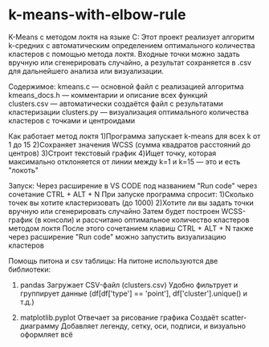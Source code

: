 # k-means-with-elbow-rule
K-Means с методом локтя на языке C:
Этот проект реализует алгоритм k-средних с автоматическим определением оптимального количества кластеров с помощью метода локтя. Входные точки можно задать вручную или сгенерировать случайно, а результат сохраняется в .csv для дальнейшего анализа или визуализации.

Содержимое:
kmeans.c — основной файл с реализацией алгоритма
kmeans_docs.h — комментарии и описание всех функций      
clusters.csv — автоматически создаётся файл с результатами кластеризации
clusters.py — визуализация оптимального количества кластеров с точками и центроидами

Как работает метод локтя
1)Программа запускает k-means для всех k от 1 до 15
2)Сохраняет значения WCSS (сумма квадратов расстояний до центров)
3)Строит текстовый график
4)Ищет точку, которая максимально отклоняется от линии между k=1 и k=15 — это и есть "локоть"

Запуск:
Через расширение в VS CODE под названием "Run code" через сочетание CTRL + ALT + N
При запуске программа спросит:
1)Сколько точек вы хотите кластеризовать (до 1000)
2)Хотите ли вы задать точки вручную или сгенерировать случайно
Затем будет построен WCSS-график (в консоли) и рассчитано оптимальное количество кластеров методом локтя
После этого сочетанием клавиш CTRL + ALT + N также через расширение "Run code" можно запустить визуализацию кластеров

Помощь питона и csv таблицы:
На питоне используются две библиотеки:
1) pandas
Загружает CSV-файл (clusters.csv)
Удобно фильтрует и группирует данные (df[df['type'] == 'point'], df['cluster'].unique() и т.д.)

2) matplotlib.pyplot
Отвечает за рисование графика
Создаёт scatter-диаграмму
Добавляет легенду, сетку, оси, подписи, и визуально оформляет всё



